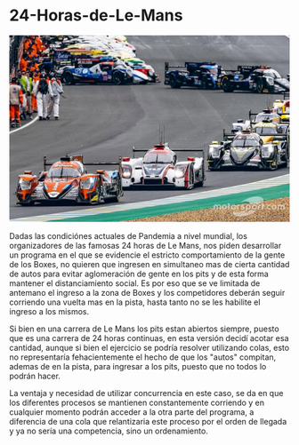 # 24-Horas-de-Le-Mans

![LeMans](LeMans.jpg)

Dadas las condiciónes actuales de Pandemia a nivel mundial, los organizadores de las famosas 24 horas de Le Mans, nos piden desarrollar un programa en el que se evidencie el estricto comportamiento de la gente de los Boxes, no quieren que ingresen en simultaneo mas de cierta cantidad de autos para evitar aglomeración de gente en los pits y de esta forma mantener el distanciamiento social. Es por eso que se ve limitada de antemano el ingreso a la zona de Boxes y los competidores deberán seguir corriendo una vuelta mas en la pista, hasta tanto no se les habilite el ingreso a los mismos.

Si bien en una carrera de Le Mans los pits estan abiertos siempre, puesto que es una carrera de 24 horas continuas, en esta versión decidí acotar esa cantidad, aunque si bien el ejercicio se podría resolver utilizando colas, esto no representaría fehacientemente el hecho de que los "autos" compitan, ademas de en la pista, para ingresar a los pits, puesto que no todos lo podrán hacer. 

La ventaja y necesidad de utilizar concurrencia en este caso, se da en que los diferentes procesos se mantienen constantemente corriendo y en cualquier momento podrán acceder a la otra parte del programa, a diferencia de una cola que relantizaria este proceso por el orden de llegada y ya no sería una competencia, sino un ordenamiento.
